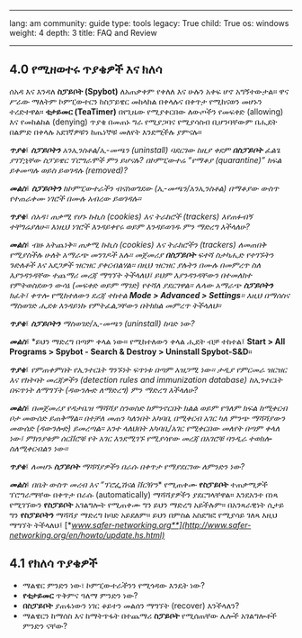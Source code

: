 

---

lang: am
community: guide
type: tools
legacy: True
child: True
os: windows
weight: 4
depth: 3
title: FAQ and Review

---

<a name="4.1"></a>
## 4.0 የሚዘወተሩ ጥያቄዎች እና ክለሳ ##

ሰአዳ እና እንዳለ **ስፓይቦት (Spybot)** ለአጠቃቀም የቀለለ እና ሁሉን አቀፍ ሆኖ አግኝተውታል። ዋና ሥራው ማለትም ኮምፒውተርን ከስፓይዌር መከላከል በቀላሉና በቀጥታ የሚከናወን መሆኑን ተረድተዋል። **ቲታይመር (TeaTimer)** በየጊዜው የሚያቀርበው ለውጦችን የመፍቀድ (allowing) እና የመከልከል (denying) ጥያቄ  በመጠኑ ግራ የሚያጋባና የሚያሳስብ ቢሆንባቸውም በሒደት በልምድ በቀላሉ አደገኛዎቹን ከጤነኞቹ መለየት እንደሚችሉ ያምናሉ።

<div class="background" markdown="1">

***ጥያቄ***፤ ***ስፓይቦትን** አንኢንስቶል/ኢ-መጫን (uninstall) ባደርገው ከዚያ ቀደም **በስፓይቦት** ፈልጌ ያገኘኋቸው ስፓይዌር ፕሮግራሞች ምን ይሆናሉ? በኮምፒውተሬ “የማቆያ (quarantine)” ክፍል ይቀመጣሉ ወይስ ይወገዳሉ (removed)?* 

***መልስ***፤  ***ስፓይቦትን** ከኮምፒውተራችን ብናስወግደው (ኢ-መጫን/አንኢንስቶል) በማቆያው ውስጥ የተጠራቀሙ ነገሮች በሙሉ አብረው ይወገዳሉ።* 

***ጥያቄ***፤ *ሰአዳ፣ ጠቃሚ የሆኑ ኩኪስ (cookies) እና ትራከሮች (trackers) እየጠፉብኝ ተቸግሬያለሁ። እነዚህ ነገሮች እንዳይቀየሩ ወይም እንዳይወገዱ ምን ማድረግ እችላለሁ?*

***መልስ***፤  *ብዙ አትጨነቅ። ጠቃሚ ኩኪስ (cookies) እና ትራከሮችን (trackers) ለመጠበቅ የሚያስችሉ ሁለት አማራጭ መንገዶች አሉ። መጀመሪያ **በስፓይቦት** ፍተሻ ስታካሒድ የተገኙትን ጉድለቶች እና አደጋዎች ዝርዝር ያቀርብልሃል። በዚህ ዝርዝር ያሉትን  በሙሉ በመምረጥ ስለ እያንዳንዳቸው ተጨማሪ መረጃ  ማግኘት ትችላለህ፤ ይህም እያንዳንዳቸውን በተመለከተ የምትወስደውን ውሳኔ (መፍቀድ ወይም ማገድ) የተሻለ ያደርገዋል። ሌላው አማራጭ **ስፓይቦትን** ክፈት፤ ቀጥሎ የሚከተለውን ደረጃ ተከተል **Mode > Advanced > Settings**። እዚህ በማሰስና ማስወገድ ሒደቱ እንዳይነኩ የምትፈልጋቸውን በትክክል መምረጥ ትችላለህ።*


***ጥያቄ***፤ ***ስፓይቦትን** ማስወገድ/ኢ-መጫን (uninstall) ከባድ ነው?* 

***መልስ***፤ *ይህን ማድረግ በጣም ቀላል ነው። የሚከተለውን ቀላል ሒደት ብቻ ተከተል፤ **Start > All Programs > Spybot - Search & Destroy > Uninstall Spybot-S&D**።


***ጥያቄ***፤ *የምጠቀምበት የኢንተርኔት ግንኙነት ፍጥነቱ በጣም አዝጋሚ ነው። ታዲያ የምርመራ ዝርዝር እና የክትባት መረጃዎችን (detection rules and immunization database) ከኢንተርኔት በፍጥነት ለማግኘት (ዳውንሎድ ለማድረግ) ምን ማድረግ እችላለሁ?*

***መልስ***፤ *በመጀመሪያ የዳታቤዝ  ማሻሻያ ስንወስድ ከምንኖርበት ክልል ወይም የዓለም ክፍል ከሚቀርብ ቦታ መውሰድ ይጠቅማል። በተቻለ መጠን ካለንበት አካባቢ በሚቀርብ አገር ካለ ምንጭ ማሻሻያውን መውሰድ (ዳውንሎድ) ይመረጣል። አንተ ላለህበት አካባቢ/አገር የሚቀርበው መለየት በጣም ቀላለ ነው፤ ምክንያቱም ሰርቨሮቹ የት አገር እንደሚገኙ የሚያሳየው መረጃ በአገሮቹ ባንዲራ ተወክሎ ስለሚቀርብልን ነው።* 


***ጥያቄ***፤ *ለመሆኑ **ስፓይቦት** ማሻሻያዎችን በራሱ በቀጥታ የማያደርገው ለምንድን ነው?*

***መልስ***፤ *በቤት ውስጥ መረብ እና “ፕሮፌሽናል ቨርዥን** የሚጠቀሙ **የስፓይቦት** ተጠቃሚዎች ፕሮግራማቸው በቀጥታ በራሱ (automatically) ማሻሻያዎችን ያደርግላቸዋል። እንደአንተ በነጻ የሚገኘውን **የስፓይቦት** አገልግሎት የሚጠቀሙ ግን ይህን ማድረግ አይችሉም። በአንጻራዊነት ሲታይ ግን **የስፓይቦትን** ማሻሻያ ማድረግ ከባድ አይደለም።  ይህን በምስል አስደግፎ የሚያሳይ ገለጻ እዚህ ማግኘት ትችላለህ፤ [**www.safer-networking.org**](http://www.safer-networking.org/en/howto/update.hs.html)*



</div>

<a name="4.1"></a>
## 4.1 የክለሳ ጥያቄዎች ##

- ማልዌር ምንድን ነው፣ ኮምፒውተራችንን የሚጎዳው እንዴት ነው?
- **የቲታይመር** ጥቅምና ዓለማ ምንድን ነው?
- **በስፓይቦት** ያጠፋነውን ነገር ቆይተን መልሰን ማግኘት (recover) እንችላለን? 
- ማልዌርን ከማሰስ እና ከማትጥፋት በተጨማሪ **ስፓይቦት** የሚሰጠቸው ሌሎች አገልግሎቶች ምንድን ናቸው?


